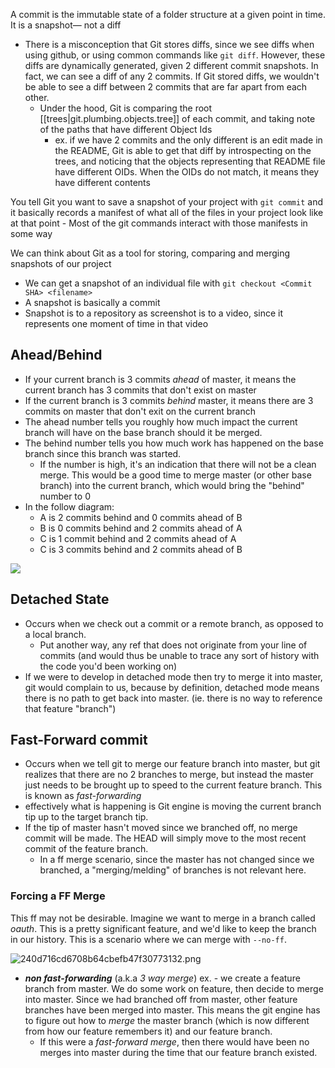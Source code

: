 
A commit is the immutable state of a folder structure at a given point in time. It is a snapshot— not a diff
- There is a misconception that Git stores diffs, since we see diffs when using github, or using common commands like `git diff`. However, these diffs are dynamically generated, given 2 different commit snapshots. In fact, we can see a diff of any 2 commits. If Git stored diffs, we wouldn't be able to see a diff between 2 commits that are far apart from each other.
    - Under the hood, Git is comparing the root [[trees|git.plumbing.objects.tree]] of each commit, and taking note of the paths that have different Object Ids
        - ex. if we have 2 commits and the only different is an edit made in the README, Git is able to get that diff by introspecting on the trees, and noticing that the objects representing that README file have different OIDs. When the OIDs do not match, it means they have different contents

You tell Git you want to save a snapshot of your project with `git commit` and it basically records a manifest of what all of the files in your project look like at that point
    - Most of the git commands interact with those manifests in some way

We can think about Git as a tool for storing, comparing and merging snapshots of our project
- We can get a snapshot of an individual file with `git checkout <Commit SHA> <filename>`
- A snapshot is basically a commit
- Snapshot is to a repository as screenshot is to a video, since it represents one moment of time in that video

## Ahead/Behind
- If your current branch is 3 commits *ahead* of master, it means the current branch has 3 commits that don't exist on master
- If the current branch is 3 commits *behind* master, it means there are 3 commits on master that don't exit on the current branch
- The ahead number tells you roughly how much impact the current branch will have on the base branch should it be merged.
- The behind number tells you how much work has happened on the base branch since this branch was started.
    - If the number is high, it's an indication that there will not be a clean merge. This would be a good time to merge master (or other base branch) into the current branch, which would bring the "behind" number to 0
- In the follow diagram:
    - A is 2 commits behind and 0 commits ahead of B
    - B is 0 commits behind and 2 commits ahead of A
    - C is 1 commit behind and 2 commits ahead of A
    - C is 3 commits behind and 2 commits ahead of B

![](/assets/images/2021-03-06-16-45-56.png)

## Detached State
- Occurs when we check out a commit or a remote branch, as opposed to a local branch.
    - Put another way, any ref that does not originate from your line of commits (and would thus be unable to trace any sort of history with the code you'd been working on)
- If we were to develop in detached mode then try to merge it into master, git would complain to us, because by definition, detached mode means there is no path to get back into master. (ie. there is no way to reference that feature "branch")

## Fast-Forward commit
- Occurs when we tell git to merge our feature branch into master, but git realizes that there are no 2 branches to merge, but instead the master just needs to be brought up to speed to the current feature branch. This is known as *fast-forwarding*
- effectively what is happening is Git engine is moving the current branch tip up to the target branch tip.
- If the tip of master hasn't moved since we branched off, no merge commit will be made. The HEAD will simply move to the most recent commit of the feature branch.
	- In a ff merge scenario, since the master has not changed since we branched, a "merging/melding" of branches is not relevant here.

### Forcing a FF Merge
This ff may not be desirable. Imagine we want to merge in a branch called *oauth*. This is a pretty significant feature, and we'd like to keep the branch in our history. This is a scenario where we can merge with `--no-ff`.

![240d716cd6708b64cbefb47f30773132.png](:/5edfa6a1c2a4442faff1e60705f87d32)

- ***non fast-forwarding*** (a.k.a *3 way merge*) ex. - we create a feature branch from master. We do some work on feature, then decide to merge into master. Since we had branched off from master, other feature branches have been merged into master. This means the git engine has to figure out how to *merge* the master branch (which is now different from how our feature remembers it) and our feature branch.
    - If this were a *fast-forward merge*, then there would have been no merges into master during the time that our feature branch existed.
